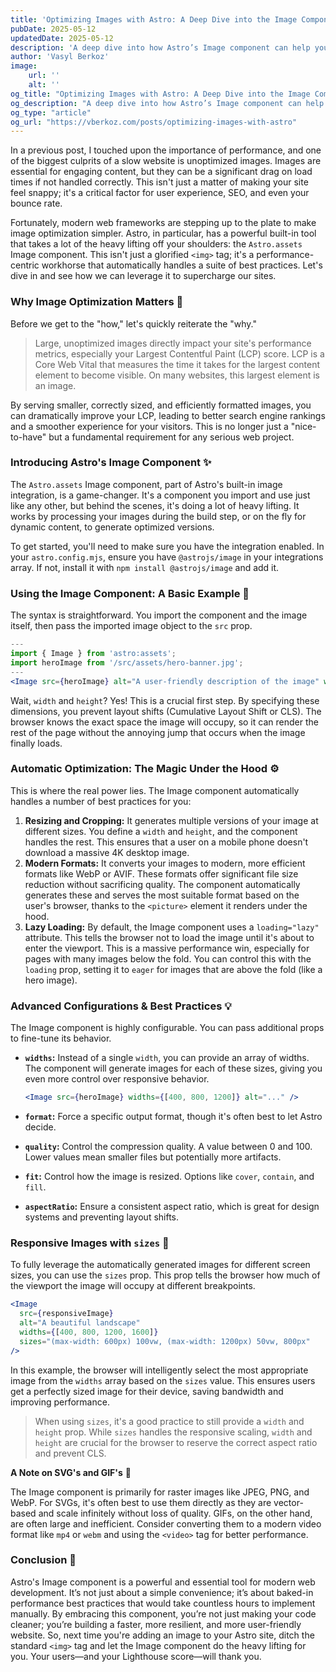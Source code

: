 ```yaml
---
title: 'Optimizing Images with Astro: A Deep Dive into the Image Component'
pubDate: 2025-05-12
updatedDate: 2025-05-12
description: 'A deep dive into how Astro’s Image component can help you automatically optimize images for web performance, from lazy loading to modern formats.'
author: 'Vasyl Berkoz'
image:
    url: ''
    alt: ''
og_title: "Optimizing Images with Astro: A Deep Dive into the Image Component"
og_description: "A deep dive into how Astro’s Image component can help you automatically optimize images for web performance, from lazy loading to modern formats."
og_type: "article"
og_url: "https://vberkoz.com/posts/optimizing-images-with-astro"
---
```


In a previous post, I touched upon the importance of performance, and one of the biggest culprits of a slow website is unoptimized images. Images are essential for engaging content, but they can be a significant drag on load times if not handled correctly. This isn't just a matter of making your site feel snappy; it's a critical factor for user experience, SEO, and even your bounce rate.

Fortunately, modern web frameworks are stepping up to the plate to make image optimization simpler. Astro, in particular, has a powerful built-in tool that takes a lot of the heavy lifting off your shoulders: the `Astro.assets` Image component. This isn't just a glorified `<img>` tag; it's a performance-centric workhorse that automatically handles a suite of best practices. Let's dive in and see how we can leverage it to supercharge our sites.

### **Why Image Optimization Matters** 🚀

Before we get to the "how," let's quickly reiterate the "why."

> Large, unoptimized images directly impact your site's performance metrics, especially your Largest Contentful Paint (LCP) score. LCP is a Core Web Vital that measures the time it takes for the largest content element to become visible. On many websites, this largest element is an image.

By serving smaller, correctly sized, and efficiently formatted images, you can dramatically improve your LCP, leading to better search engine rankings and a smoother experience for your visitors. This is no longer just a "nice-to-have" but a fundamental requirement for any serious web project.

### **Introducing Astro's Image Component** ✨

The `Astro.assets` Image component, part of Astro's built-in image integration, is a game-changer. It's a component you import and use just like any other, but behind the scenes, it's doing a lot of heavy lifting. It works by processing your images during the build step, or on the fly for dynamic content, to generate optimized versions.

To get started, you'll need to make sure you have the integration enabled. In your `astro.config.mjs`, ensure you have `@astrojs/image` in your integrations array. If not, install it with `npm install @astrojs/image` and add it.

### **Using the Image Component: A Basic Example** 📝

The syntax is straightforward. You import the component and the image itself, then pass the imported image object to the `src` prop.

```jsx
---
import { Image } from 'astro:assets';
import heroImage from '/src/assets/hero-banner.jpg';
---
<Image src={heroImage} alt="A user-friendly description of the image" width={1200} height={600} />
```

Wait, `width` and `height`? Yes\! This is a crucial first step. By specifying these dimensions, you prevent layout shifts (Cumulative Layout Shift or CLS). The browser knows the exact space the image will occupy, so it can render the rest of the page without the annoying jump that occurs when the image finally loads.

### **Automatic Optimization: The Magic Under the Hood** ⚙️

This is where the real power lies. The Image component automatically handles a number of best practices for you:

1.  **Resizing and Cropping:** It generates multiple versions of your image at different sizes. You define a `width` and `height`, and the component handles the rest. This ensures that a user on a mobile phone doesn't download a massive 4K desktop image.
2.  **Modern Formats:** It converts your images to modern, more efficient formats like WebP or AVIF. These formats offer significant file size reduction without sacrificing quality. The component automatically generates these and serves the most suitable format based on the user's browser, thanks to the `<picture>` element it renders under the hood.
3.  **Lazy Loading:** By default, the Image component uses a `loading="lazy"` attribute. This tells the browser not to load the image until it's about to enter the viewport. This is a massive performance win, especially for pages with many images below the fold. You can control this with the `loading` prop, setting it to `eager` for images that are above the fold (like a hero image).

### **Advanced Configurations & Best Practices** 💡

The Image component is highly configurable. You can pass additional props to fine-tune its behavior.

  * **`widths`:** Instead of a single `width`, you can provide an array of widths. The component will generate images for each of these sizes, giving you even more control over responsive behavior.

    ```jsx
    <Image src={heroImage} widths={[400, 800, 1200]} alt="..." />
    ```

  * **`format`:** Force a specific output format, though it's often best to let Astro decide.

  * **`quality`:** Control the compression quality. A value between 0 and 100. Lower values mean smaller files but potentially more artifacts.

  * **`fit`:** Control how the image is resized. Options like `cover`, `contain`, and `fill`.

  * **`aspectRatio`:** Ensure a consistent aspect ratio, which is great for design systems and preventing layout shifts.

### **Responsive Images with `sizes`** 📱

To fully leverage the automatically generated images for different screen sizes, you can use the `sizes` prop. This prop tells the browser how much of the viewport the image will occupy at different breakpoints.

```jsx
<Image
  src={responsiveImage}
  alt="A beautiful landscape"
  widths={[400, 800, 1200, 1600]}
  sizes="(max-width: 600px) 100vw, (max-width: 1200px) 50vw, 800px"
/>
```

In this example, the browser will intelligently select the most appropriate image from the `widths` array based on the `sizes` value. This ensures users get a perfectly sized image for their device, saving bandwidth and improving performance.

> When using `sizes`, it's a good practice to still provide a `width` and `height` prop. While `sizes` handles the responsive scaling, `width` and `height` are crucial for the browser to reserve the correct aspect ratio and prevent CLS.

**A Note on SVG's and GIF's** 🎨

The Image component is primarily for raster images like JPEG, PNG, and WebP. For SVGs, it's often best to use them directly as they are vector-based and scale infinitely without loss of quality. GIFs, on the other hand, are often large and inefficient. Consider converting them to a modern video format like `mp4` or `webm` and using the `<video>` tag for better performance.

### **Conclusion** 🏁

Astro's Image component is a powerful and essential tool for modern web development. It’s not just about a simple convenience; it’s about baked-in performance best practices that would take countless hours to implement manually. By embracing this component, you’re not just making your code cleaner; you’re building a faster, more resilient, and more user-friendly website. So, next time you're adding an image to your Astro site, ditch the standard `<img>` tag and let the Image component do the heavy lifting for you. Your users—and your Lighthouse score—will thank you.